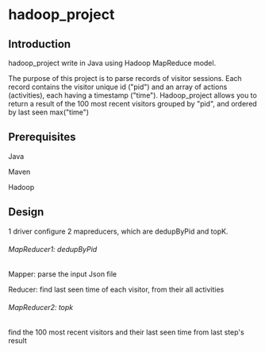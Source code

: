 # hadoop_project

## Introduction
hadoop_project write in Java using Hadoop MapReduce model.

The purpose of this project is to parse records of visitor sessions. Each record contains the visitor unique id ("pid") and an array of actions (activities), each having a timestamp ("time"). Hadoop_project allows you to return a result of the 100 most recent visitors grouped by "pid", and ordered by last seen max("time")

## Prerequisites
Java

Maven

Hadoop

## Design

1 driver configure 2 mapreducers, which are dedupByPid and topK.
 
###### MapReducer1: dedupByPid
  
  Mapper: parse the input Json file 
  
  Reducer: find last seen time of each visitor, from their all activities


###### MapReducer2: topk
  
  find the 100 most recent visitors and their last seen time from last step's result


